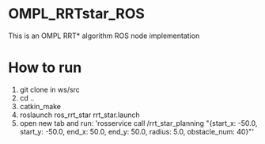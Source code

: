 # OMPL_RRTstar_ROS
This is an OMPL RRT* algorithm ROS node implementation

# How to run
1. git clone in ws/src
2. cd .. 
3. catkin_make
4. roslaunch ros_rrt_star rrt_star.launch
5. open new tab and run:
'rosservice call /rrt_star_planning "{start_x: -50.0, start_y: -50.0, end_x: 50.0, end_y: 50.0, radius: 5.0, obstacle_num: 40}"'
